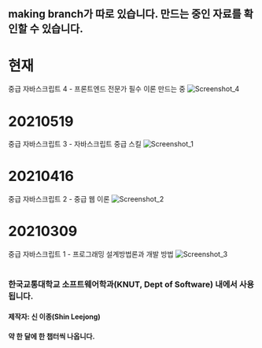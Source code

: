 ## making branch가 따로 있습니다. 만드는 중인 자료를 확인할 수 있습니다.

# 현재
중급 자바스크립트 4 - 프론트엔드 전문가 필수 이론
만드는 중
![Screenshot_4](https://user-images.githubusercontent.com/56120315/120956685-10245780-c78f-11eb-8ba2-7b1bf8040ef5.png)

# 20210519
중급 자바스크립트 3 - 자바스크립트 중급 스킬
![Screenshot_1](https://user-images.githubusercontent.com/56120315/120956450-870d2080-c78e-11eb-88d7-a215b5d461cd.png)

# 20210416
중급 자바스크립트 2 - 중급 웹 이론
![Screenshot_2](https://user-images.githubusercontent.com/56120315/120956487-a015d180-c78e-11eb-9fa5-bfd267994672.png)

# 20210309
중급 자바스크립트 1 - 프로그래밍 설계방법론과 개발 방법
![Screenshot_3](https://user-images.githubusercontent.com/56120315/120956553-bfacfa00-c78e-11eb-8209-62264ffc5f14.png)

#
<h3><strong>한국교통대학교 소프트웨어학과(KNUT, Dept of Software) 내에서 사용됩니다.</strong></h3>
<h4>제작자: 신 이종(Shin Leejong)</h4>
<h4>약 한 달에 한 챕터씩 나옵니다.</h4>